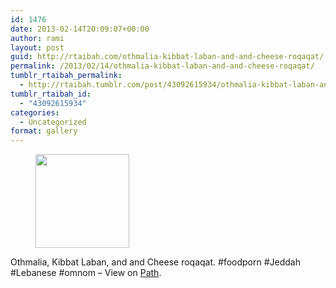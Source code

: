 ```yaml
---
id: 1476
date: 2013-02-14T20:09:07+00:00
author: rami
layout: post
guid: http://rtaibah.com/othmalia-kibbat-laban-and-and-cheese-roqaqat/
permalink: /2013/02/14/othmalia-kibbat-laban-and-and-cheese-roqaqat/
tumblr_rtaibah_permalink:
  - http://rtaibah.tumblr.com/post/43092615934/othmalia-kibbat-laban-and-and-cheese-roqaqat
tumblr_rtaibah_id:
  - "43092615934"
categories:
  - Uncategorized
format: gallery
---
```

<div id='gallery-186' class='gallery galleryid-1476 gallery-columns-3 gallery-size-thumbnail'>
  <figure class='gallery-item'> 
  
  <div class='gallery-icon landscape'>
    <a href='http://139.59.20.41/2013/02/14/othmalia-kibbat-laban-and-and-cheese-roqaqat/attachment/1477/'><img width="150" height="150" src="http://139.59.20.41/wp-content/uploads/2013/02/tumblr_mi87z94gK81qb4qlko1_1280-150x150.jpg" class="attachment-thumbnail size-thumbnail" alt="" srcset="http://139.59.20.41/wp-content/uploads/2013/02/tumblr_mi87z94gK81qb4qlko1_1280-150x150.jpg 150w, http://139.59.20.41/wp-content/uploads/2013/02/tumblr_mi87z94gK81qb4qlko1_1280-100x100.jpg 100w" sizes="100vw" /></a>
  </div></figure>
</div>

Othmalia, Kibbat Laban, and and Cheese roqaqat. #foodporn #Jeddah #Lebanese #omnom – View on [Path](https://path.com/p/3f3Rqt).